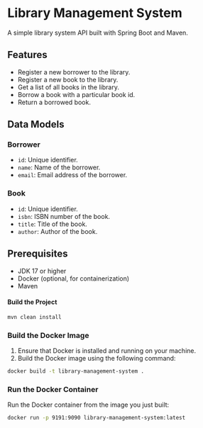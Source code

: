 # Library Management System

A simple library system API built with Spring Boot and Maven.

## Features

- Register a new borrower to the library.
- Register a new book to the library.
- Get a list of all books in the library.
- Borrow a book with a particular book id.
- Return a borrowed book.

## Data Models

### Borrower
- `id`: Unique identifier.
- `name`: Name of the borrower.
- `email`: Email address of the borrower.

### Book
- `id`: Unique identifier.
- `isbn`: ISBN number of the book.
- `title`: Title of the book.
- `author`: Author of the book.
## Prerequisites

- JDK 17 or higher
- Docker (optional, for containerization)
- Maven

#### Build the Project

```bash
mvn clean install
```

### Build the Docker Image
1. Ensure that Docker is installed and running on your machine.
2. Build the Docker image using the following command:
```bash
docker build -t library-management-system .
```

### Run the Docker Container
Run the Docker container from the image you just built:
```bash
docker run -p 9191:9090 library-management-system:latest
```